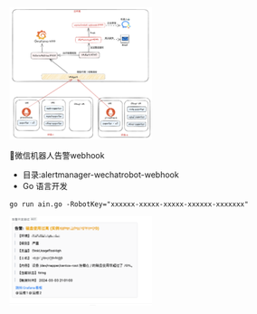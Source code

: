  <img src="./images/README/image-20240303192312996.png" width="50%" height="50%">

🤖️微信机器人告警webhook

+ 目录:alertmanager-wechatrobot-webhook
+ Go 语言开发

```
go run ain.go -RobotKey="xxxxxx-xxxxx-xxxxx-xxxxxx-xxxxxxx"
```

 <img src="./images/README/image-20240303212359335.png"  width="50%" height="50%">

